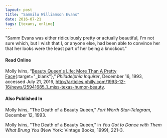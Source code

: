 ```yaml
---
layout: post
title: "Sammilu Williamson Evans"
date: 2016-07-21
tags: [texans, online]
---
```


"Samm Evans was either ridiculously pretty or actually beautiful, I'm not sure which, but I wish that I, or anyone else, had been able to convince her that her looks were the least part of her being a knockout."

#### Read Online
Molly Ivins, “[Beauty Queen's Life: More Than A Pretty Face](http://articles.philly.com/1993-12-16/news/25941685_1_miss-texas-humor-beauty "Philadelphia Inquirer Obituary for Sammilu Williamson Evans"){:target="_blank"},” *Philadelphia Inquirer*, December 16, 1993, accessed July 21, 2016, http://articles.philly.com/1993-12-16/news/25941685_1_miss-texas-humor-beauty.

#### Also Published In

Molly Ivins, "The Death of a Beauty Queen," *Fort Worth Star-Telegram*, December 12, 1993.

Molly Ivins, "The Death of a Beauty Queen," in *You Got to Dance with Them What Brung You* (New York: Vintage Books, 1999), 221-3.

